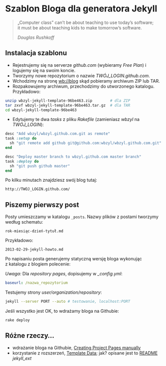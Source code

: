 # Szablon Bloga dla generatora Jekyll

> „Computer class” can’t be about teaching to use today’s software;<br>
> it must be about teaching kids to make tomorrow’s software.
>
> *Douglas Rushkoff*


## Instalacja szablonu

- Rejestrujemy się na serverze *github.com*
  (wybieramy *Free Plan*) i logujemy się na swoim koncie.
- Tworzymy nowe repozytorium o nazwie *TWÓJ_LOGIN.github.com*.
- Wchodzimy na stronę [wb://blog](http://wbzyl.github.com/)
  skąd pobieramy archiwum ZIP lub TAR.
- Rozpakowujemy archiwum, przechodzimy do utworzonego katalogu.
  Przykładowo:

```sh
unzip wbzyl-jekyll-template-96be463.zip        # dla ZIP
tar zxvf wbzyl-jekyll-template-96be463.tar.gz  # dla TAR
cd wbzyl-jekyll-template-96be463
```

- Edytujemy te dwa *tasks* z pliku *Rakefile*
  (zamieniasz *wbzyl* na *TWÓJ_LOGIN*):

```ruby
desc "Add wbzyl/wbzyl.github.com.git as remote"
task :setup do
  sh "git remote add github git@github.com:wbzyl/wbzyl.github.com.git"
end

desc "Deploy master branch to wbzyl.github.com master branch"
task :deploy do
  sh "git push github master"
end
```

Po kilku minutach znajdziesz swój blog tutaj:

```sh
http://TWÓJ_LOGIN.github.com/
```


## Piszemy pierwszy post

Posty umieszczamy w katalogu `_posts`.
Nazwy plików z postami tworzymy według schematu:

    rok-miesiąc-dzień-tytuł.md

Przykładowo:

    2013-02-29-jekyll-howto.md

Po napisaniu posta generujemy statyczną wersję bloga wykonując
z katalogu z blogiem polecenie:

*Uwaga:* Dla *repository pages*, dopisujemy w *_config.yml*:

```yaml
baseurl: /nazwa_repozytorium
```

Testujemy strony *user/organization/repository*:

```sh
jekyll --server PORT --auto # testowanie, localhost:PORT
```

Jeśli wszystko jest OK, to wdrażamy bloga na Githubie:

```sh
rake deploy
```


## Różne rzeczy…

* wdrażanie bloga na Githubie, [Creating Project Pages manually](https://help.github.com/articles/creating-project-pages-manually)
* korzystanie z rozszerzeń, [Template Data](https://github.com/mojombo/jekyll/wiki/template-data);
  jak? opisane jest to [README](http://github.com/rfelix/jekyll_ext) *jekyll_ext*
